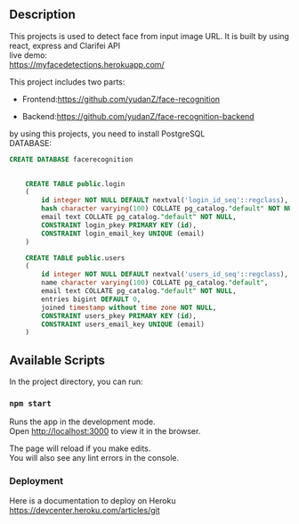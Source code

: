 ## Description
This projects is used to detect face from input image URL.
It is built by using react, express and Clarifei API
<br>
live demo:
<br>
https://myfacedetections.herokuapp.com/

This project includes two parts:

* Frontend:https://github.com/yudanZ/face-recognition

* Backend:https://github.com/yudanZ/face-recognition-backend



by using this projects, you need to install PostgreSQL
<br>
DATABASE:
<br>
```sql
CREATE DATABASE facerecognition

  
    CREATE TABLE public.login
    (
        id integer NOT NULL DEFAULT nextval('login_id_seq'::regclass),
        hash character varying(100) COLLATE pg_catalog."default" NOT NULL,
        email text COLLATE pg_catalog."default" NOT NULL,
        CONSTRAINT login_pkey PRIMARY KEY (id),
        CONSTRAINT login_email_key UNIQUE (email)
    )

    CREATE TABLE public.users
    (
        id integer NOT NULL DEFAULT nextval('users_id_seq'::regclass),
        name character varying(100) COLLATE pg_catalog."default",
        email text COLLATE pg_catalog."default" NOT NULL,
        entries bigint DEFAULT 0,
        joined timestamp without time zone NOT NULL,
        CONSTRAINT users_pkey PRIMARY KEY (id),
        CONSTRAINT users_email_key UNIQUE (email)
    )
   ```


## Available Scripts

In the project directory, you can run:

### `npm start`

Runs the app in the development mode.<br />
Open [http://localhost:3000](http://localhost:3000) to view it in the browser.

The page will reload if you make edits.<br />
You will also see any lint errors in the console.




### Deployment

Here is a documentation to deploy on Heroku
https://devcenter.heroku.com/articles/git

